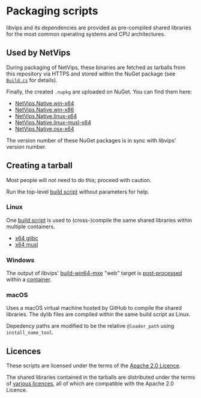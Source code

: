 # Packaging scripts

libvips and its dependencies are provided as pre-compiled shared libraries
for the most common operating systems and CPU architectures.

## Used by NetVips

During packaging of NetVips, these binaries are fetched as tarballs from
this repository via HTTPS and stored within the NuGet package (see
[`Build.cs`](https://github.com/kleisauke/net-vips/blob/master/build/Build.cs)
for details).

Finally, the created `.nupkg` are uploaded on NuGet. You can find them here:
* [NetVips.Native.win-x64](https://www.nuget.org/packages/NetVips.Native.win-x64)
* [NetVips.Native.win-x86](https://www.nuget.org/packages/NetVips.Native.win-x86)
* [NetVips.Native.linux-x64](https://www.nuget.org/packages/NetVips.Native.linux-x64)
* [NetVips.Native.linux-musl-x64](https://www.nuget.org/packages/NetVips.Native.linux-musl-x64)
* [NetVips.Native.osx-x64](https://www.nuget.org/packages/NetVips.Native.osx-x64)

The version number of these NuGet packages is in sync with libvips' version number.

## Creating a tarball

Most people will not need to do this; proceed with caution.

Run the top-level [build script](build.sh) without parameters for help.

### Linux

One [build script](build/lin.sh) is used to (cross-)compile
the same shared libraries within multiple containers.

* [x64 glibc](linux-x64/Dockerfile)
* [x64 musl](linux-musl-x64/Dockerfile)

### Windows

The output of libvips' [build-win64-mxe](https://github.com/libvips/build-win64-mxe)
"web" target is [post-processed](build/win.sh) within a [container](win32/Dockerfile).

### macOS

Uses a macOS virtual machine hosted by GitHub to compile the shared libraries.
The dylib files are compiled within the same build script as Linux.

Depedency paths are modified to be the relative `@loader_path` using `install_name_tool`.

## Licences

These scripts are licensed under the terms of the [Apache 2.0 Licence](LICENSE).

The shared libraries contained in the tarballs are distributed under
the terms of [various licences](THIRD-PARTY-NOTICES.md), all of which
are compatible with the Apache 2.0 Licence.
